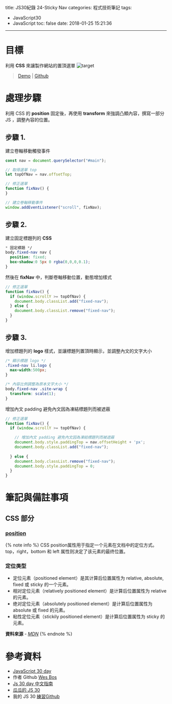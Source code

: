 title: JS30紀錄 24-Sticky Nav
categories: 程式技術筆記
tags:
  - JavaScript30
  - JavaScript
toc: false
date: 2018-01-25 15:21:36
---

# 目標

利用 **CSS** 來讓製作網站的置頂選單
![target](https://lh3.googleusercontent.com/Pte9EiISlwwpUNbj-iwvX-5Yt54-iInDeQaE5DYPvRrVgmRmdUmejPnc5WvsvYQNPCXzFlrhvGV5eSIZO54oakJj3vSebFu0XkD6dm9zQYaxJUdsLLr4qcsubF6INZq9JS1BSdcap16TkqSRo8DJ3_RoznjxD3adHbQ326t-oQHXYc5wC9Z76jbQrTA2w4DjJnh-5doHcJ52FIHY08ZZ8VlCcBjvqB0JsCdoQ3eu9dYOciPBi-UHy645yuq8tT5M58M1PVLEPhikpZQoymlbVVZgyvY1z38ebbCrjePf0pewTFlzJkO3w_8mpqFyW2TkfhlELc1_l-Mzv_7J3McwatM2fMDeyNWPvX_wv9qTBXaIzq3BHDq984q1pkivjvPJoyq_k8OBUtdPGe7sdlO4MgWV-RNZxFbliRrNy5ytAibhL-Atujw5Y1cH4_usyvjQW4iOL-xeDcvpo1UA7waBI6FN_cTdleQNvtu-DmJ-t9X3d289AW0kk6GYPZmHrjRICuhBR7NGis-wKR9LlYdUZZNh5WKHL3hI1A7RmFtikmLxF-iDMM7wBGFEvmqeIFz605p102cAoD2DWFTWeI_U_MOmOeyxl2c_n1_S27cRbEYM7vdwfGiEbp_U9EQECmqIw5D0zMigE3fsB2Py9QjHIzOv1GNyqPjv=w919-h510-no)
<!-- more -->
> [Demo](https://shunnien.github.io/JavaScript30day/day_24/) | [Github](https://github.com/shunnien/JavaScript30day)

# 處理步驟

利用 CSS 的 **position** 固定後，再使用 **transform** 來強調凸顯內容，撰寫一部分 JS ，調整內容的位置。

## 步驟 1.

建立卷軸移動觸發事件

``` js
const nav = document.querySelector("#main");

// 取得選單 top
let topOfNav = nav.offsetTop;

// 修正選單
function fixNav() {
}

// 建立卷軸移動事件
window.addEventListener("scroll", fixNav);
```

## 步驟 2.

建立固定標題列的 **CSS** 

``` css
* 固定標題 */
body.fixed-nav nav {
  position: fixed;
  box-shadow:0 5px 0 rgba(0,0,0,0.1);
}
```

然後在 **fixNav** 中，判斷卷軸移動位置，動態增加樣式

``` js
// 修正選單
function fixNav() {
  if (window.scrollY >= topOfNav) {
    document.body.classList.add("fixed-nav");
  } else {
    document.body.classList.remove("fixed-nav");
  }
}
```

## 步驟 3.

增加標題列的 **logo** 樣式，並讓標題列置頂時顯示，並調整內文的文字大小

``` css
/* 顯示標題 logo */
.fixed-nav li.logo {
  max-width:500px;
}

/* 內容比例調整為原本文字大小 */
body.fixed-nav .site-wrap {
  transform: scale(1);
}
```

增加內文 padding 避免內文因為凍結標題列而被遮蔽

``` js
// 修正選單
function fixNav() {
  if (window.scrollY >= topOfNav) {

    // 增加內文 padding 避免內文因為凍結標題列而被遮蔽
    document.body.style.paddingTop = nav.offsetHeight + 'px';
    document.body.classList.add("fixed-nav");
    
  } else {
    document.body.classList.remove("fixed-nav");
    document.body.style.paddingTop = 0;
  }
}
```

# 筆記與備註事項

## CSS 部分

### [position][1]

{% note info %}
CSS position属性用于指定一个元素在文档中的定位方式。top，right，bottom 和 left 属性则决定了该元素的最终位置。

### 定位类型

- 定位元素（positioned element）是其计算后位置属性为 relative, absolute, fixed 或 sticky 的一个元素。
- 相对定位元素（relatively positioned element）是计算后位置属性为 relative 的元素。
- 绝对定位元素（absolutely positioned element）是计算后位置属性为 absolute 或 fixed 的元素。
- 粘性定位元素（stickily positioned element）是计算后位置属性为 sticky 的元素。

**資料來源** - [*MDN*](https://developer.mozilla.org/zh-CN/docs/Web/CSS/position)
{% endnote %}

# 參考資料
- [JavaScript 30 day](https://javascript30.com/)
- 作者 Github [Wes Bos](https://github.com/wesbos)
- [Js 30 day 中文指南](https://github.com/soyaine/JavaScript30)
- [瓜瓜的 JS 30](https://github.com/guahsu/JavaScript30)
- 我的 JS 30 [練習Github](https://github.com/shunnien/JavaScript30day)

[1]: https://developer.mozilla.org/zh-CN/docs/Web/CSS/position
[2]: https://developer.mozilla.org/zh-CN/docs/Web/API/HTMLElement/offsetHeight